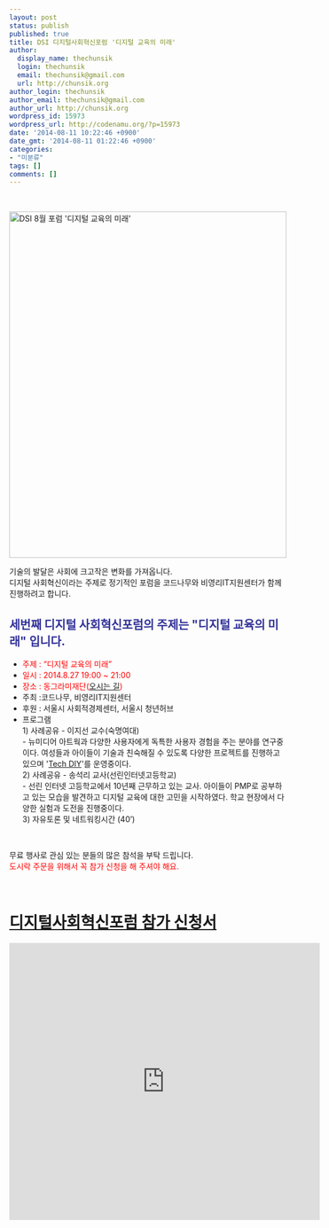 ```yaml
---
layout: post
status: publish
published: true
title: DSI 디지털사회혁신포럼 '디지털 교육의 미래'
author:
  display_name: thechunsik
  login: thechunsik
  email: thechunsik@gmail.com
  url: http://chunsik.org
author_login: thechunsik
author_email: thechunsik@gmail.com
author_url: http://chunsik.org
wordpress_id: 15973
wordpress_url: http://codenamu.org/?p=15973
date: '2014-08-11 10:22:46 +0900'
date_gmt: '2014-08-11 01:22:46 +0900'
categories:
- "미분류"
tags: []
comments: []
---
```

<p>&nbsp;</p>
<p><a href="http://codenamu.org/wp-content/uploads/2014/08/dsiforum_aug.png"><img class="aligncenter wp-image-15974" src="http://codenamu.org/wp-content/uploads/2014/08/dsiforum_aug.png" alt="DSI 8월 포럼 '디지털 교육의 미래'" width="500" height="625" /></a></p>
<p>기술의 발달은 사회에 크고작은 변화를 가져옵니다.<br />
디지털 사회혁신이라는 주제로 정기적인 포럼을 코드나무와 비영리IT지원센터가 함께 진행하려고 합니다.</p>
<h2><strong><span style="color: #333399;">세번째 디지털 사회혁신포럼의 주제는 "디지털 교육의 미래" 입니다.</span></strong></h2>
<ul>
<li><span style="color: #ff0000;">주제 : “디지털 교육의 미래”</span></li>
<li><span style="color: #ff0000;">일시 : 2014.8.27 19:00 ~ 21:00</span></li>
<li><span style="color: #ff0000;">장소 : 동그라미재단(<a href="http://thecircle.or.kr/home/intro/main.php?bgo=map" target="_blank">오시는 길</a>)</span></li>
<li>주최 :코드나무, 비영리IT지원센터</li>
<li>후원 : 서울시 사회적경제센터, 서울시 청년허브</li>
<li>프로그램<br />
1) 사례공유 - 이지선 교수(숙명여대)<br />
- 뉴미디어 아트웍과 다양한 사용자에게 독특한 사용자 경험을 주는 분야를 연구중이다. 여성들과 아이들이 기술과 친숙해질 수 있도록 다양한 프로젝트를 진행하고 있으며 '<a href="http://techdiy.org" target="_blank">Tech DIY</a>'를 운영중이다.<br />
2) 사례공유 - 송석리 교사(선린인터넷고등학교)<br />
- 선린 인터넷 고등학교에서 10년째 근무하고 있는 교사. 아이들이 PMP로 공부하고 있는 모습을 발견하고 디지털 교육에 대한 고민을 시작하였다. 학교 현장에서 다양한 실험과 도전을 진행중이다.<br />
3) 자유토론 및 네트워킹시간 (40’)</li>
</ul>
<p>&nbsp;</p>
<p>무료 행사로 관심 있는 분들의 많은 참석을 부탁 드립니다.<br />
<span style="color: #ff0000;">도시락 주문을 위해서 꼭 참가 신청을 해 주셔야 해요. </span></p>
<p>&nbsp;</p>
<div>
<div>
<h1><a href="https://docs.google.com/forms/d/1N6iY7R46kGgJ5ixDGthAJSa3lqUBjl2PdqNlSOAM_Cw/viewform">디지털사회혁신포럼 참가 신청서</a></h1>
<p><iframe src="https://docs.google.com/forms/d/1N6iY7R46kGgJ5ixDGthAJSa3lqUBjl2PdqNlSOAM_Cw/viewform" width="560" height="500" frameborder="0" marginwidth="0" marginheight="0"></iframe></p>
</div>
</div>
